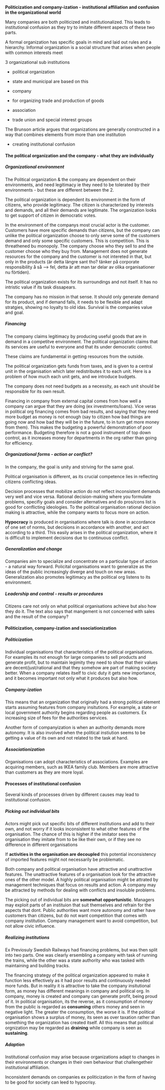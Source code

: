 **Politicization and company-ization - institutional affiliation and confusion in the organizational world**

  

Many companies are both politicized and institutionalized. This leads to institutional confusion as they try to imitate different aspects of these two parts.

  

A formal organization has specific goals in mind and laid out rules and a hierarchy. Informal organization is a social structure that arises when people with common interests meet

  

3 organizational sub institutions

- political organization

- state and municipal are based on this

- company

- for organizing trade and production of goods

- association

- trade union and special interest groups

  

The Brunson article argues that organizations are generally constructed in a way that combines elements from more than one institution

- creating institutional confusion

  

  

#### The political organization and the company - what they are individually

  

##### Organizational environment

  

The Political organization & the company are dependent on their environments, and need legitimacy ie they need to be tolerated by their environments - but these are different between the 2.

  

The political organization is dependent its environment in the form of citizens, who provide legitimacy. The citizen is characterized by interests and demands, and all their demands are legitimate. The organization looks to get support of citizen in democratic votes.

  

In the environment of the companys most crucial actor is the customer. Customers have more specific demands than citizens, but the company can unlike the political organization choose to only serve some of the customers demand and only some specific customers. This is competition. This is threathened bu monopoly. The company choose who they sell to and the customer choose who they buy from. Management does not generate resources for the company and the customer is not intereted in that, but only in the products (är detta längre sant tho? tänker på corporate responsibility å så —> fel, detta är att man tar delar av olika organisationer nu förtiden).

  

The political organization exists for its surroundings and not itself. It has no intristic value if its task dissapears.

  

The company has no mission in that sense. It should only generate demand for its product, and if demand falls, it needs to be flexible and adapt stratgies, showing no loyalty to old idas. Survival is the companies value and goal.

  

##### Financing

The company claims legitimacy by producing useful goods that are in demand in a competitve environment. The political organization claims that its services are useful to everyone and that its under democratic control.

  

These claims are fundamental in getting resources from the outside.

  

The political organization gets funds from taxes, and is given to a central unit in the organisation which later redistributes it to each unit. Here is a problem of how much each unit gets, and we introduce budgets.

  

The company does not need budgets as a necessity, as each unit should be responsible for its own result.

  

Financing in company from external capital comes from how well a company can argue that they are doing (ex investments/loans). Vice veras in political org financing comes from bad results, and saying that they need more budget as money is not enough (say to citizen how bad things are going now and how bad they will be in the future, to in turn get more money from them). This makes the budgeting a powerful demonstration of poor performance. Budgeting therefore is not a good instrument of top down control, as it increases money for departments in the org rather than going for efficiency.

  

##### Organizational forms - action or conflict?

  

In the company, the goal is unity and striving for the same goal.

Political organisation is different, as its crucial competence lies in reflecting citizens conflicting ideas.

  

  

Decision processes that mobilize action do not reflect inconsistent demands very well and vice versa. Rational decision-making where you formulate problems, specifiy goals and consider alternatives and do pros/cons list is good for conflicting ideologies. To the political organisation rational decision making is attractive, while the company wants to focus more on action.

  

**Hypocracy** is produced in organisations where talk is done in accordance of one set of norms, but decisions in accordance with another, and act according to a third. This easily arises in the political organization, where it is difficult to implement decisions due to continuous conflict.

  

##### Generalization and change

  

Companies aim to specialize and concentrate on a particular type of action - a natural way forward. Policital organisations want to generalize as the ideas of the public increasingly diverge and touch on new areas. Generalization also promotes legitimacy as the political org listens to its environment.

  

##### Leadership and control - results or procedures

  

Citizens care not only on what political organisations achieve but also how they do it. The text also says that mangement is not concerned with sales and the result of the company?

  

#### Politicization, company-ization and ssociationization

  

##### Politicization

Individual organisations that characteristics of the political organisations. For examples its not enough for large companies to sell products and generate profit, but to maintain legimity they need to show that their values are decent/just/rational and that they somehow are part of making society better. When a company relates itself to civic duty it gets new importance, and it becomes important not only what it produces but also how.

  

##### Company-ization

This means that an organization that originally had a strong political element starts assuming features from company insitutions. For example, a state or local government authority begins regarding people as customers. Ex increasing size of fees for the authorities services.

  
Another form of companyization is when an authority demands more autonomy. It is also involved when the political instiution seems to be getting a value of its own and not related to the task at hand.

  

  

##### Associationization

  

Organisations can adopt characteristics of associations. Examples are acquiring members, such as IKEA family club. Members are more attractive than customers as they are more loyal.

  

  

#### Processes of institutional confusion

  

Several kinds of processes driven by different causes may lead to institutional confusion.

  

##### Picking out individual bits

Actors might pick out specific bits of different institutions and add to their own, and not worry if it looks inconsistent to what other features of the organisation. The chance of this is higher if the imitator sees the organisation they imitate from to be like their own, or if they see no difference in different organisations

  

If **activities in the organisation are decoupled** this potential inconsistency of imported features might not necessarily be problematic.

  

Both company and political organisation have attractive and unattractive features. The unattractive features of a organisation look for the attractive ones of the other model. A highly political organisation might be attrated by management techniques that focus on results and action. A company may be attracted by methods for dealing with conflicts and insoluble problems.

  

The picking out of individual bits are **somewhat opportunistic**. Managers may exploit parts of an instituion that suit themselves and refrain for the aspects that dont. Public authorities want more autonomy and rather have customers than citizens, but do not want competition that comes with company institution. Company management want to avoid competition, but not allow civic influence.

  

##### Realizing institutions

  

Ex Previosuly Swedish Railways had financing problems, but was then split into two parts. One was clearly ersembling a company with task of running the trains, while the other was a state authority who was tasked with maintaining and building tracks.

  

The financing strategy of the political organization appeared to make it function less effectively as it had poor results and continuously needed more funds. But in reality it is attractive to take the company insitutional form, as money has different meanings in company and political org. In company, money is created and company can generate profit, being proud of it. In political organisation, its the reverse, as it consumption of money from the public is regarded as **consuming** others money and seen in negative light. The greater the consumption, the worse it is. If the political organisation shows a surplus of money, its seen as over taxation rather than something the organization has created itself. All this means that political orgnization may be regarded as **draining** while company is seen as **sustaining**.

  

##### Adaption

Institutional confusion may arise because organizations adapt to changes in their environments or changes in their own behaviour that challengetheir institutional affiliation.

  

Inconsistent demands on companies ex politicization in the form of having to be good for society can leed to hypocrisy.